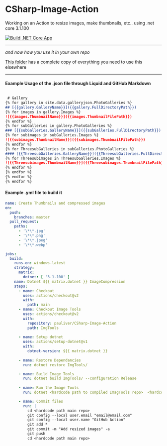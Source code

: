 # CSharp-Image-Action
Working on an Action to resize images, make thumbnails, etc.. using .net core 3.1.100

[![Build .NET Core App](https://github.com/pauliver/CSharp-Image-Action/workflows/Build%20.NET%20Core%20App/badge.svg)](https://github.com/pauliver/CSharp-Image-Action/actions?query=workflow%3A%22Build+.NET+Core+App%22)


--------

*and now how you use it in your own repo*

[This folder](https://github.com/pauliver/CSharp-Image-Action/tree/master/SampleWebsite) has a complete copy of everything you need to use this elsewhere 

--------

#### Example Usage of the .json file through Liquid and GitHub Markdown

```markdown

 # Gallery
{% for gallery in site.data.galleryjson.PhotoGalleries %}
## [{{gallery.GalleryName}}]({{gallery.FullDirectoryPath}})
{% for images in gallery.Images %}
![{{images.ThumbnailName}}]({{images.ThumbnailFilePath}})
{% endfor %}
{% for subGalleries in gallery.PhotoGalleries %}
### [{{subGalleries.GalleryName}}]({{subGalleries.FullDirectoryPath}})
{% for subimages in subGalleries.Images %}
![{{subimages.ThumbnailName}}]({{subimages.ThumbnailFilePath}})
{% endfor %}     
{% for ThreesubGalleries in subGalleries.PhotoGalleries %}     
#### [{{ThreesubGalleries.GalleryName}}]({{ThreesubGalleries.FullDirectoryPath}})     
{% for Threesubimages in ThreesubGalleries.Images %}
![{{Threesubimages.ThumbnailName}}]({{Threesubimages.ThumbnailFilePath}})
{% endfor %}
{% endfor %}
{% endfor %}
{% endfor %}
```

#### Example .yml file to build it

```yml
name: Create Thumbnails and compressed images
on:
  push:
    branches: master
  pull_request:
    paths:
      - '\*\*.jpg'
      - '\*\*.png'
      - '\*\*.jpeg'
      - '\*\*.webp'

jobs:
  build:
    runs-on: windows-latest
    strategy:
      matrix:
        dotnet: [ '3.1.100' ]
    name: Dotnet ${{ matrix.dotnet }} ImageCompression
    steps:
      - name: Checkout
        uses: actions/checkout@v2
        with:
          path: main 
      - name: Checkout Image Tools
        uses: actions/checkout@v2
        with:
          repository: pauliver/CSharp-Image-Action
          path: ImgTools
        
      - name: Setup dotnet
        uses: actions/setup-dotnet@v1
        with:
          dotnet-version: ${{ matrix.dotnet }}
     
      - name: Restore Dependancies
        run: dotnet restore ImgTools/

      - name: Build Image Tools
        run: dotnet build ImgTools/ --configuration Release
      
      - name: Run the Image Tools
        run: dotnet <hardcode path to compiled ImagTools repo>  <hardcode path main repo>\<folder with images>\  <hardcode path main repo> <domain>

      - name: Commit files
        run: |
          cd <hardcode path main repo>
          git config --local user.email "email@email.com"
          git config --local user.name "GitHub Action"
          git add *
          git commit -m "Add resized images" -a
          git push
          cd <hardcode path main repo>
